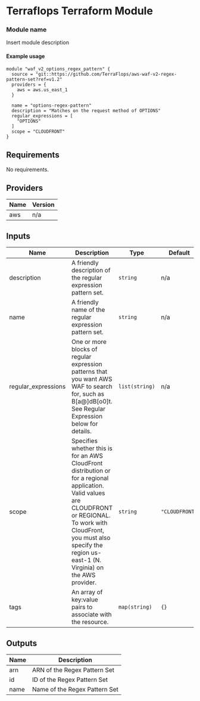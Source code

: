 # Terraflops Terraform Module
 
### Module name

Insert module description

#### Example usage

```hcl-terraform
module "waf_v2_options_regex_pattern" {
  source = "git::https://github.com/TerraFlops/aws-waf-v2-regex-pattern-set?ref=v1.2"
  providers = {
    aws = aws.us_east_1
  }

  name = "options-regex-pattern"
  description = "Matches on the request method of OPTIONS"
  regular_expressions = [
    "OPTIONS"
  ]
  scope = "CLOUDFRONT"
}

```
## Requirements

No requirements.

## Providers

| Name | Version |
|------|---------|
| aws | n/a |

## Inputs

| Name | Description | Type | Default | Required |
|------|-------------|------|---------|:--------:|
| description | A friendly description of the regular expression pattern set. | `string` | n/a | yes |
| name | A friendly name of the regular expression pattern set. | `string` | n/a | yes |
| regular\_expressions | One or more blocks of regular expression patterns that you want AWS WAF to search for, such as B[a@]dB[o0]t. See Regular Expression below for details. | `list(string)` | n/a | yes |
| scope | Specifies whether this is for an AWS CloudFront distribution or for a regional application. Valid values are CLOUDFRONT or REGIONAL. To work with CloudFront, you must also specify the region us-east-1 (N. Virginia) on the AWS provider. | `string` | `"CLOUDFRONT"` | no |
| tags | An array of key:value pairs to associate with the resource. | `map(string)` | `{}` | no |

## Outputs

| Name | Description |
|------|-------------|
| arn | ARN of the Regex Pattern Set |
| id | ID of the Regex Pattern Set |
| name | Name of the Regex Pattern Set |


